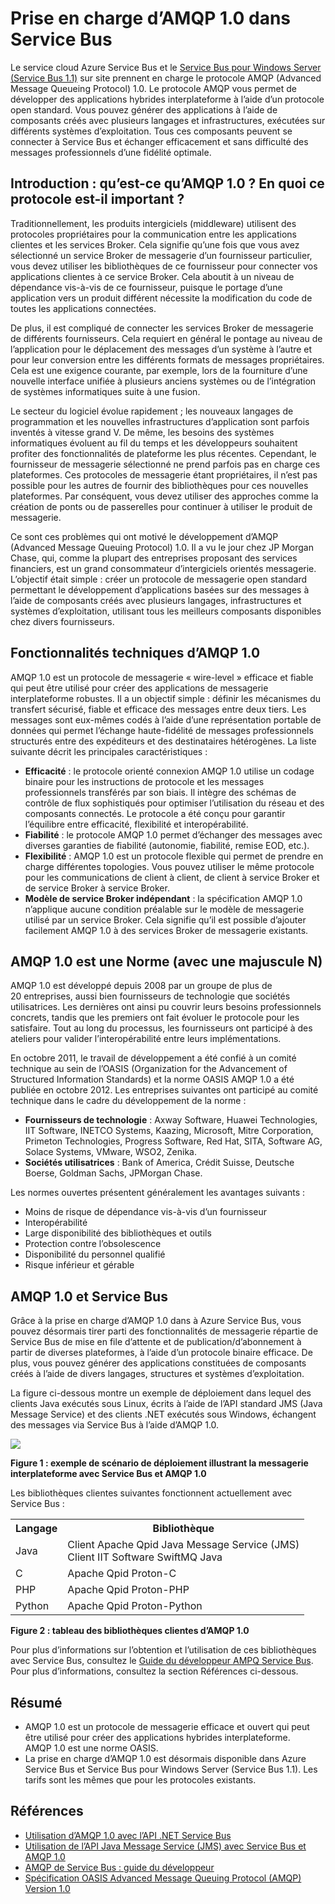 <properties 
	pageTitle="Vue d’ensemble d’AMQP de Service Bus - Azure" 
	description="Découvrez comment utiliser le protocole Advanced Message Queuing Protocol (AMQP) 1.0 dans Azure." 
	services="service-bus" 
	documentationCenter=".net" 
	authors="sethmanheim" 
	manager="timlt" 
	editor="mattshel"/>

<tags 
	ms.service="service-bus" 
	ms.workload="tbd" 
	ms.tgt_pltfrm="na" 
	ms.devlang="multiple" 
	ms.topic="article" 
	ms.date="06/23/2015" 
	ms.author="sethm"/>



# Prise en charge d’AMQP 1.0 dans Service Bus

Le service cloud Azure Service Bus et le [Service Bus pour Windows Server (Service Bus 1.1)](https://msdn.microsoft.com/library/dn282144.aspx) sur site prennent en charge le protocole AMQP (Advanced Message Queueing Protocol) 1.0. Le protocole AMQP vous permet de développer des applications hybrides interplateforme à l’aide d’un protocole open standard. Vous pouvez générer des applications à l’aide de composants créés avec plusieurs langages et infrastructures, exécutées sur différents systèmes d’exploitation. Tous ces composants peuvent se connecter à Service Bus et échanger efficacement et sans difficulté des messages professionnels d’une fidélité optimale.

## Introduction : qu’est-ce qu’AMQP 1.0 ? En quoi ce protocole est-il important ?

Traditionnellement, les produits intergiciels (middleware) utilisent des protocoles propriétaires pour la communication entre les applications clientes et les services Broker. Cela signifie qu’une fois que vous avez sélectionné un service Broker de messagerie d’un fournisseur particulier, vous devez utiliser les bibliothèques de ce fournisseur pour connecter vos applications clientes à ce service Broker. Cela aboutit à un niveau de dépendance vis-à-vis de ce fournisseur, puisque le portage d’une application vers un produit différent nécessite la modification du code de toutes les applications connectées.

De plus, il est compliqué de connecter les services Broker de messagerie de différents fournisseurs. Cela requiert en général le pontage au niveau de l’application pour le déplacement des messages d’un système à l’autre et pour leur conversion entre les différents formats de messages propriétaires. Cela est une exigence courante, par exemple, lors de la fourniture d’une nouvelle interface unifiée à plusieurs anciens systèmes ou de l’intégration de systèmes informatiques suite à une fusion.

Le secteur du logiciel évolue rapidement ; les nouveaux langages de programmation et les nouvelles infrastructures d’application sont parfois inventés à vitesse grand V. De même, les besoins des systèmes informatiques évoluent au fil du temps et les développeurs souhaitent profiter des fonctionnalités de plateforme les plus récentes. Cependant, le fournisseur de messagerie sélectionné ne prend parfois pas en charge ces plateformes. Ces protocoles de messagerie étant propriétaires, il n’est pas possible pour les autres de fournir des bibliothèques pour ces nouvelles plateformes. Par conséquent, vous devez utiliser des approches comme la création de ponts ou de passerelles pour continuer à utiliser le produit de messagerie.

Ce sont ces problèmes qui ont motivé le développement d’AMQP (Advanced Message Queuing Protocol) 1.0. Il a vu le jour chez JP Morgan Chase, qui, comme la plupart des entreprises proposant des services financiers, est un grand consommateur d’intergiciels orientés messagerie. L’objectif était simple : créer un protocole de messagerie open standard permettant le développement d’applications basées sur des messages à l’aide de composants créés avec plusieurs langages, infrastructures et systèmes d’exploitation, utilisant tous les meilleurs composants disponibles chez divers fournisseurs.

## Fonctionnalités techniques d’AMQP 1.0

AMQP 1.0 est un protocole de messagerie « wire-level » efficace et fiable qui peut être utilisé pour créer des applications de messagerie interplateforme robustes. Il a un objectif simple : définir les mécanismes du transfert sécurisé, fiable et efficace des messages entre deux tiers. Les messages sont eux-mêmes codés à l’aide d’une représentation portable de données qui permet l’échange haute-fidélité de messages professionnels structurés entre des expéditeurs et des destinataires hétérogènes. La liste suivante décrit les principales caractéristiques :

*    **Efficacité** : le protocole orienté connexion AMQP 1.0 utilise un codage binaire pour les instructions de protocole et les messages professionnels transférés par son biais. Il intègre des schémas de contrôle de flux sophistiqués pour optimiser l’utilisation du réseau et des composants connectés. Le protocole a été conçu pour garantir l’équilibre entre efficacité, flexibilité et interopérabilité.
*    **Fiabilité** : le protocole AMQP 1.0 permet d’échanger des messages avec diverses garanties de fiabilité (autonomie, fiabilité, remise EOD, etc.).
*    **Flexibilité** : AMQP 1.0 est un protocole flexible qui permet de prendre en charge différentes topologies. Vous pouvez utiliser le même protocole pour les communications de client à client, de client à service Broker et de service Broker à service Broker.
*    **Modèle de service Broker indépendant** : la spécification AMQP 1.0 n’applique aucune condition préalable sur le modèle de messagerie utilisé par un service Broker. Cela signifie qu’il est possible d’ajouter facilement AMQP 1.0 à des services Broker de messagerie existants.

## AMQP 1.0 est une Norme (avec une majuscule N)

AMQP 1.0 est développé depuis 2008 par un groupe de plus de 20 entreprises, aussi bien fournisseurs de technologie que sociétés utilisatrices. Les dernières ont ainsi pu couvrir leurs besoins professionnels concrets, tandis que les premiers ont fait évoluer le protocole pour les satisfaire. Tout au long du processus, les fournisseurs ont participé à des ateliers pour valider l’interopérabilité entre leurs implémentations.

En octobre 2011, le travail de développement a été confié à un comité technique au sein de l’OASIS (Organization for the Advancement of Structured Information Standards) et la norme OASIS AMQP 1.0 a été publiée en octobre 2012. Les entreprises suivantes ont participé au comité technique dans le cadre du développement de la norme :

*    **Fournisseurs de technologie** : Axway Software, Huawei Technologies, IIT Software, INETCO Systems, Kaazing, Microsoft, Mitre Corporation, Primeton Technologies, Progress Software, Red Hat, SITA, Software AG, Solace Systems, VMware, WSO2, Zenika.
*    **Sociétés utilisatrices** : Bank of America, Crédit Suisse, Deutsche Boerse, Goldman Sachs, JPMorgan Chase.

Les normes ouvertes présentent généralement les avantages suivants :

*    Moins de risque de dépendance vis-à-vis d’un fournisseur
*    Interopérabilité
*    Large disponibilité des bibliothèques et outils
*    Protection contre l’obsolescence
*    Disponibilité du personnel qualifié
*    Risque inférieur et gérable

## AMQP 1.0 et Service Bus

Grâce à la prise en charge d’AMQP 1.0 dans à Azure Service Bus, vous pouvez désormais tirer parti des fonctionnalités de messagerie répartie de Service Bus de mise en file d’attente et de publication/d’abonnement à partir de diverses plateformes, à l’aide d’un protocole binaire efficace. De plus, vous pouvez générer des applications constituées de composants créés à l’aide de divers langages, structures et systèmes d’exploitation.

La figure ci-dessous montre un exemple de déploiement dans lequel des clients Java exécutés sous Linux, écrits à l’aide de l’API standard JMS (Java Message Service) et des clients .NET exécutés sous Windows, échangent des messages via Service Bus à l’aide d’AMQP 1.0.

![][0]

**Figure 1 : exemple de scénario de déploiement illustrant la messagerie interplateforme avec Service Bus et AMQP 1.0**

Les bibliothèques clientes suivantes fonctionnent actuellement avec Service Bus :

<table>
  <tr>
    <th>Langage</th>
    <th>Bibliothèque</th>
  </tr>
  <tr>
    <td>Java</td>
    <td>Client Apache Qpid Java Message Service (JMS)<br/>
        Client IIT Software SwiftMQ Java</td>
  </tr>
  <tr>
    <td>C</td>
    <td>Apache Qpid Proton-C</td>
  </tr>
  <tr>
    <td>PHP</td>
    <td>Apache Qpid Proton-PHP</td>
  </tr>
  <tr>
    <td>Python</td>
    <td>Apache Qpid Proton-Python</td>
  </tr>

</table>


**Figure 2 : tableau des bibliothèques clientes d’AMQP 1.0**

Pour plus d’informations sur l’obtention et l’utilisation de ces bibliothèques avec Service Bus, consultez le [Guide du développeur AMPQ Service Bus][]. Pour plus d’informations, consultez la section Références ci-dessous.

## Résumé

*    AMQP 1.0 est un protocole de messagerie efficace et ouvert qui peut être utilisé pour créer des applications hybrides interplateforme. AMQP 1.0 est une norme OASIS.
*    La prise en charge d’AMQP 1.0 est désormais disponible dans Azure Service Bus et Service Bus pour Windows Server (Service Bus 1.1). Les tarifs sont les mêmes que pour les protocoles existants.

## Références

*    [Utilisation d’AMQP 1.0 avec l’API .NET Service Bus](http://aka.ms/lym3vk)
*    [Utilisation de l’API Java Message Service (JMS) avec Service Bus et AMQP 1.0](http://aka.ms/ll1fm3)
*    [AMQP de Service Bus : guide du développeur](http://msdn.microsoft.com/library/jj841071.aspx)
*    [Spécification OASIS Advanced Message Queuing Protocol (AMQP) Version 1.0](http://docs.oasis-open.org/amqp/core/v1.0/os/amqp-core-complete-v1.0-os.pdf)

[0]: ./media/service-bus-amqp-overview/Example1.png
[Guide du développeur AMPQ Service Bus]: http://msdn.microsoft.com/library/jj841071.aspx

<!---HONumber=July15_HO3-->